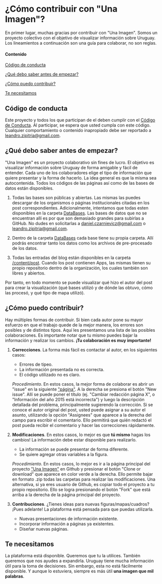 # ¿Cómo contribuir con "Una Imagen"?

En primer lugar, muchas gracias por contribuir con "Una Imagen". 
Somos un proyecto colectivo con el objetivo de visualizar información sobre Uruguay.
Los lineamientos a continuación son una guía para colaborar, no son reglas. 

#### Contenido

[Código de conducta](#Código-de-conducta)

[¿Qué debo saber antes de empezar?](#Qué-debo-saber-antes-de-empezar)

[¿Cómo puedo contribuir?](#Cómo-puedo-contribuir)

[Te necesitamos](#Te-necesitamos)


## Código de conducta

Este proyecto y todos los que participan de el deben cumplir con el [Código de Conducta](CODE_OF_CONDUCT.md). Al participar, se espera que usted cumpla con este código.
Cualquier comportamiento o contenido inapropiado debe ser reportado a [leandro.zipitria@gmail.com](mailto:leandro.zipitria@gmail.com).


## ¿Qué debo saber antes de empezar?

"Una Imagen" es un proyecto colaborativo sin fines de lucro. El objetivo es visualizar información sobre Uruguay de forma amigable y fácil de entender.
Cada uno de los colaboradores elige el tipo de información que quiere presentar y la forma de hacerlo. La idea general es que la misma sea autocontenida.
Todos los códigos de las páginas así como de las bases de datos están disponibles.

1. Todas las bases son públicas y abiertas. Las mismas las puedes descargar de los organismos o páginas institucionales citadas en los post correspondientes. Adicionalmente, intentamos que todas esten disponibles en la carpeta [DataBases](https://github.com/UnaImagen/UnaImagen/tree/master/DataBases). Las bases de datos que no se encuentran allí es por que son demasiado grandes para subirlas a GitHub. No dudes en solicitarlas a [daniel.czarnievicz@gmail.com](mailto:daniel.czarnievicz@gmail.com) o [leandro.zipitria@gmail.com](mailto:leandro.zipitria@gmail.com).

1. Dentro de la carpeta [DataBases](https://github.com/UnaImagen/UnaImagen/tree/master/DataBases) cada base tiene su propia carpeta. Allí podrás encontrar tanto los datos como los archivos de pre-procesado de los datos.

1. Todas las entradas del blog están disponibles en la carpeta [/content/post](https://github.com/UnaImagen/UnaImagen/tree/master/content/post). Cuando los post contienen Apps, las mismas tienen su propio repositorio dentro de la organización, los cuales también son libres y abiertos.

Por tanto, en todo momento se puede visualizar qué hizo el autor del post para crear la visualización (qué bases utilizó y de dónde las obtuvo, cómo las procesó, y qué tipo de mapa utilizó).


## ¿Cómo puedo contribuir?

Hay múltiples formas de contribuir. Si bien cada autor pone su mayor esfuerzo en que el trabajo quede de la mejor manera, los errores son posibles y de distintos tipos.
Aquí les presentamos una lista de las posibles colaboraciones.
Es importante notar que tu mismo puedes bajar la información y realizar los cambios. **¡Tu colaboración es muy importante!**

1. **Correcciones**. La forma más fácil es contactar al autor, en los siguientes casos:  
    - Errores de tipeo.  
    - La información presentada no es correcta.  
    - El código utilizado no es claro.  
    
    _Procedimiento_. En estos casos, la mejor forma de colaborar es abrir un "issue" en la siguiente ["página"](https://github.com/UnaImagen/UnaImagen/issues). 
    A la derecha se presiona el botón "New issue". Allí se puede poner el título (ej. "Cambiar redacción página X", o "Información del año 2015 está incorrecta") y luego la descripción detallada del problema, principalmente sugierendo la corrección. 
    Si se conoce el autor original del post, usted puede asignar a su autor el asunto, utilizando la opción "Assignees" que aparece a la derecha del campo para escribir el comentario. Ello permitirá que quién redactó el post pueda recibir el comentario y hacer las correcciones rápidamente.

2. **Modificaciones**. En estos casos, lo mejor es que **tú mismo** hagas los cambios! La información debe estar disponible para realizarlo.
    - La información se puede presentar de forma diferente.
    - Se quiere agregar otras variables a la figura.
    
    _Procedimiento_. En estos casos, lo mejor es ir a la página principal del proyecto ["Una Imagen"](https://github.com/UnaImagen/UnaImagen) en Github y presionar el botón "Clone or download" que aparece en color verde a la derecha. Ello permite bajar en formato .zip todas las carpetas para realizar las modificaciones.
    Una alternativa, si ya eres usuario de Github, es copiar todo el proyecto a tu propio repositorio. Ello se logra presionando el botón "Fork" que está arriba a la derecha de la página principal del proyecto.
  
3. **Contribuciones**. ¿Tienes ideas para nuevas figuras/mapas/cuadros? ¡Pues adelante! La plataforma está pensada para que puedas utilizarla.
    - Nuevas presentaciones de información existente.
    - Incorporar información a páginas ya existentes.
    - Diseñar nuevas páginas.

## Te necesitamos

La plataforma está disponible. Queremos que tu la utilices. También queremos que nos ayudes a expandirla. Uruguay tiene mucha información útil para la toma de decisiones.
Sin embargo, esta no está fácilmente disponible. Y aunque lo estuviera, siempre es más útil **una imagen que mil palabras**.
